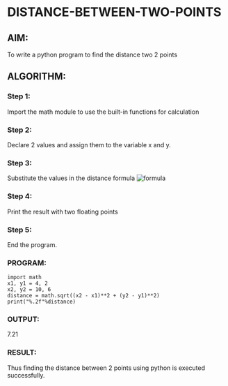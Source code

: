 # DISTANCE-BETWEEN-TWO-POINTS

## AIM:
To write a python program to find the distance two 2 points
## ALGORITHM:
### Step 1: 
Import the math module to use the built-in functions for calculation
### Step 2: 
Declare 2 values and assign them to the variable x and y.
### Step 3: 
Substitute the values in the distance formula  ![formula](/formula.JPG)
### Step 4: 
Print the result with two floating points 
### Step 5: 
End the program.
### PROGRAM:
```
import math
x1, y1 = 4, 2
x2, y2 = 10, 6
distance = math.sqrt((x2 - x1)**2 + (y2 - y1)**2)
print("%.2f"%distance)
```
### OUTPUT:
7.21

### RESULT:
Thus finding the distance between 2 points using python is executed successfully.
